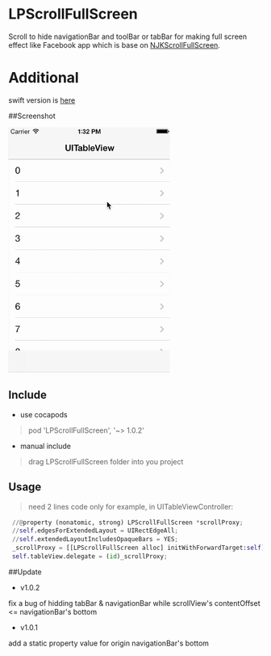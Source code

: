 # LPScrollFullScreen

Scroll to hide navigationBar and toolBar or tabBar for making full screen effect like Facebook app
which is base on [NJKScrollFullScreen](https://github.com/ninjinkun/NJKScrollFullScreen).

# Additional

swift version is [here](https://github.com/litt1e-p/LPScrollFullScreen-swift)

##Screenshot

<img src="Screenshots/screencast.gif" width=320>

## Include

- use cocapods
> pod 'LPScrollFullScreen', '~> 1.0.2'
- manual include
> drag LPScrollFullScreen folder into you project

## Usage

>need 2 lines code only
>for example, in UITableViewController:
```python
 //@property (nonatomic, strong) LPScrollFullScreen *scrollProxy;
 //self.edgesForExtendedLayout = UIRectEdgeAll;
 //self.extendedLayoutIncludesOpaqueBars = YES;
 _scrollProxy = [[LPScrollFullScreen alloc] initWithForwardTarget:self];
 self.tableView.delegate = (id)_scrollProxy;
```

##Update

- v1.0.2

 fix a bug of hidding tabBar & navigationBar while scrollView's contentOffset <= navigationBar's bottom
 
- v1.0.1

 add a static property value for origin navigationBar's bottom
